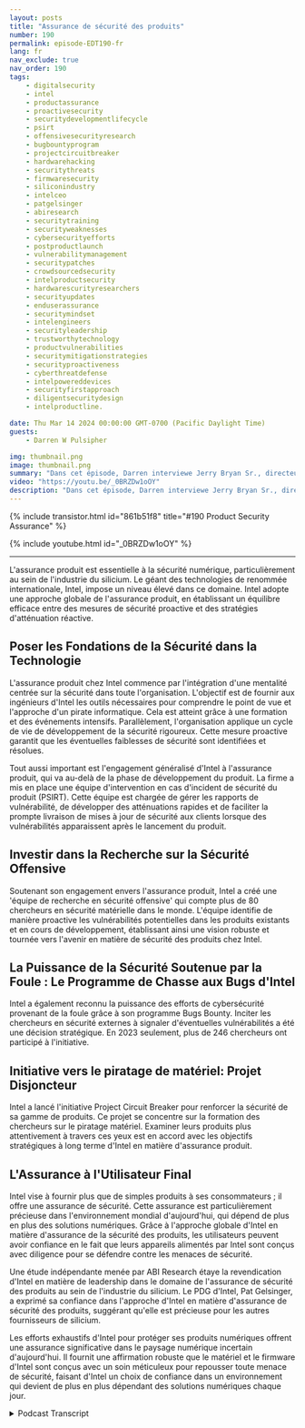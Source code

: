```yaml
---
layout: posts
title: "Assurance de sécurité des produits"
number: 190
permalink: episode-EDT190-fr
lang: fr
nav_exclude: true
nav_order: 190
tags:
    - digitalsecurity
    - intel
    - productassurance
    - proactivesecurity
    - securitydevelopmentlifecycle
    - psirt
    - offensivesecurityresearch
    - bugbountyprogram
    - projectcircuitbreaker
    - hardwarehacking
    - securitythreats
    - firmwaresecurity
    - siliconindustry
    - intelceo
    - patgelsinger
    - abiresearch
    - securitytraining
    - securityweaknesses
    - cybersecurityefforts
    - postproductlaunch
    - vulnerabilitymanagement
    - securitypatches
    - crowdsourcedsecurity
    - intelproductsecurity
    - hardwarescurityresearchers
    - securityupdates
    - enduserassurance
    - securitymindset
    - intelengineers
    - securityleadership
    - trustworthytechnology
    - productvulnerabilities
    - securitymitigationstrategies
    - securityproactiveness
    - cyberthreatdefense
    - intelpowereddevices
    - securityfirstapproach
    - diligentsecuritydesign
    - intelproductline.

date: Thu Mar 14 2024 00:00:00 GMT-0700 (Pacific Daylight Time)
guests:
    - Darren W Pulsipher

img: thumbnail.png
image: thumbnail.png
summary: "Dans cet épisode, Darren interviewe Jerry Bryan Sr., directeur de l'Assurance Produit chez Intel et collègue podcasteur de Chips and Salsa. Ils découvrent les aspects de la confiance zéro de l'assurance produit pour un fabricant de silicium."
video: "https://youtu.be/_0BRZDw1oOY"
description: "Dans cet épisode, Darren interviewe Jerry Bryan Sr., directeur de l'Assurance Produit chez Intel et collègue podcasteur de Chips and Salsa. Ils découvrent les aspects de la confiance zéro de l'assurance produit pour un fabricant de silicium."
---
```


<div>
{% include transistor.html id="861b51f8" title="#190 Product Security Assurance" %}

{% include youtube.html id="_0BRZDw1oOY" %}
</div>

---

L'assurance produit est essentielle à la sécurité numérique, particulièrement au sein de l'industrie du silicium. Le géant des technologies de renommée internationale, Intel, impose un niveau élevé dans ce domaine. Intel adopte une approche globale de l'assurance produit, en établissant un équilibre efficace entre des mesures de sécurité proactive et des stratégies d'atténuation réactive.

## Poser les Fondations de la Sécurité dans la Technologie

L'assurance produit chez Intel commence par l'intégration d'une mentalité centrée sur la sécurité dans toute l'organisation. L'objectif est de fournir aux ingénieurs d'Intel les outils nécessaires pour comprendre le point de vue et l'approche d'un pirate informatique. Cela est atteint grâce à une formation et des événements intensifs. Parallèlement, l'organisation applique un cycle de vie de développement de la sécurité rigoureux. Cette mesure proactive garantit que les éventuelles faiblesses de sécurité sont identifiées et résolues.

Tout aussi important est l'engagement généralisé d'Intel à l'assurance produit, qui va au-delà de la phase de développement du produit. La firme a mis en place une équipe d'intervention en cas d'incident de sécurité du produit (PSIRT). Cette équipe est chargée de gérer les rapports de vulnérabilité, de développer des atténuations rapides et de faciliter la prompte livraison de mises à jour de sécurité aux clients lorsque des vulnérabilités apparaissent après le lancement du produit.

## Investir dans la Recherche sur la Sécurité Offensive

Soutenant son engagement envers l'assurance produit, Intel a créé une 'équipe de recherche en sécurité offensive' qui compte plus de 80 chercheurs en sécurité matérielle dans le monde. L'équipe identifie de manière proactive les vulnérabilités potentielles dans les produits existants et en cours de développement, établissant ainsi une vision robuste et tournée vers l'avenir en matière de sécurité des produits chez Intel.

## La Puissance de la Sécurité Soutenue par la Foule : Le Programme de Chasse aux Bugs d'Intel

Intel a également reconnu la puissance des efforts de cybersécurité provenant de la foule grâce à son programme Bugs Bounty. Inciter les chercheurs en sécurité externes à signaler d'éventuelles vulnérabilités a été une décision stratégique. En 2023 seulement, plus de 246 chercheurs ont participé à l'initiative.

## Initiative vers le piratage de matériel: Projet Disjoncteur

Intel a lancé l'initiative Project Circuit Breaker pour renforcer la sécurité de sa gamme de produits. Ce projet se concentre sur la formation des chercheurs sur le piratage matériel. Examiner leurs produits plus attentivement à travers ces yeux est en accord avec les objectifs stratégiques à long terme d'Intel en matière d'assurance produit.

## L'Assurance à l'Utilisateur Final

Intel vise à fournir plus que de simples produits à ses consommateurs ; il offre une assurance de sécurité. Cette assurance est particulièrement précieuse dans l'environnement mondial d'aujourd'hui, qui dépend de plus en plus des solutions numériques. Grâce à l'approche globale d'Intel en matière d'assurance de la sécurité des produits, les utilisateurs peuvent avoir confiance en le fait que leurs appareils alimentés par Intel sont conçus avec diligence pour se défendre contre les menaces de sécurité.

Une étude indépendante menée par ABI Research étaye la revendication d'Intel en matière de leadership dans le domaine de l'assurance de sécurité des produits au sein de l'industrie du silicium. Le PDG d'Intel, Pat Gelsinger, a exprimé sa confiance dans l'approche d'Intel en matière d'assurance de sécurité des produits, suggérant qu'elle est précieuse pour les autres fournisseurs de silicium.

Les efforts exhaustifs d'Intel pour protéger ses produits numériques offrent une assurance significative dans le paysage numérique incertain d'aujourd'hui. Il fournit une affirmation robuste que le matériel et le firmware d'Intel sont conçus avec un soin méticuleux pour repousser toute menace de sécurité, faisant d'Intel un choix de confiance dans un environnement qui devient de plus en plus dépendant des solutions numériques chaque jour.



<details>
<summary> Podcast Transcript </summary>

<p></p>

</details>
